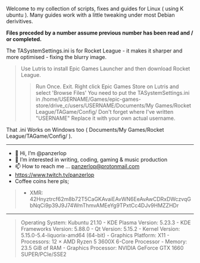 Welcome to my collection of scripts, fixes and guides for Linux ( using K ubuntu ). Many guides work with a little tweaking under most Debian derivitives.

<b> Files preceded by a number assume previous number has been read and / or completed. </b>

The TASystemSettings.ini is for Rocket League - it makes it sharper and more optimised - fixing the blurry image. 

> Use Lutris to install Epic Games Launcher and then download Rocket League. 
> > Run Once. Exit.
> Right click Epic Games Store on Lutris and select 'Browse Files'
> You need to put the TASystemSettings.ini in /home/USERNAME/Games/epic-games-store/drive_c/users/USERNAME/Documents/My Games/Rocket League/TAGame/Config/ 
> Don't forget where I've written "USERNAME"  Replace it with your own actual username.

That .ini Works on Windows too ( Documents/My Games/Rocket League/TAGame/Config/ ).

_________________________________________________________________
- 👋 Hi, I’m @panzerlop
- 👀 I’m interested in writing, coding, gaming & music production
- 📫 How to reach me ... panzerlop@protonmail.com
- https://www.twitch.tv/panzerlop
- Coffee coins here pls; 
> - XMR: 42Hnyztrcf62m8b72T5CaGKAvaiEAvWN6EeAvAwCDRxDWczvqGbNqCi9p39J9J74WmThmvAMEeYg9TPxtCc4DJv9HMZZHDr
_________________________________________________________________

> Operating System: Kubuntu 21.10 - 
> KDE Plasma Version: 5.23.3 - 
> KDE Frameworks Version: 5.88.0 - 
> Qt Version: 5.15.2 - 
> Kernel Version: 5.15.0-5.4-liquorix-amd64 (64-bit) - 
> Graphics Platform: X11 - 
> Processors: 12 × AMD Ryzen 5 3600X 6-Core Processor - 
> Memory: 23.5 GiB of RAM - 
> Graphics Processor: NVIDIA GeForce GTX 1660 SUPER/PCIe/SSE2 

